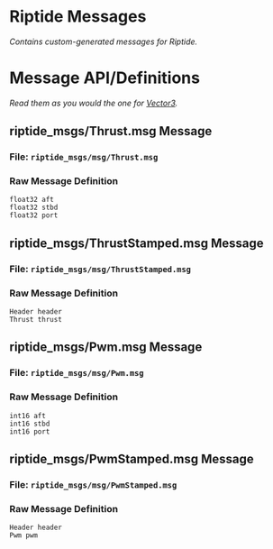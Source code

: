 # Riptide Messages

*Contains custom-generated messages for Riptide.*

# Message API/Definitions

*Read them as you would the one for [Vector3](http://docs.ros.org/api/geometry_msgs/html/msg/Vector3.html).*

## riptide_msgs/Thrust.msg Message

### File: `riptide_msgs/msg/Thrust.msg`

### Raw Message Definition

    float32 aft
    float32 stbd
    float32 port

## riptide_msgs/ThrustStamped.msg Message

### File: `riptide_msgs/msg/ThrustStamped.msg`

### Raw Message Definition

    Header header
    Thrust thrust

## riptide_msgs/Pwm.msg Message

### File: `riptide_msgs/msg/Pwm.msg`

### Raw Message Definition

    int16 aft
    int16 stbd
    int16 port
    
## riptide_msgs/PwmStamped.msg Message

### File: `riptide_msgs/msg/PwmStamped.msg`

### Raw Message Definition

    Header header
    Pwm pwm
